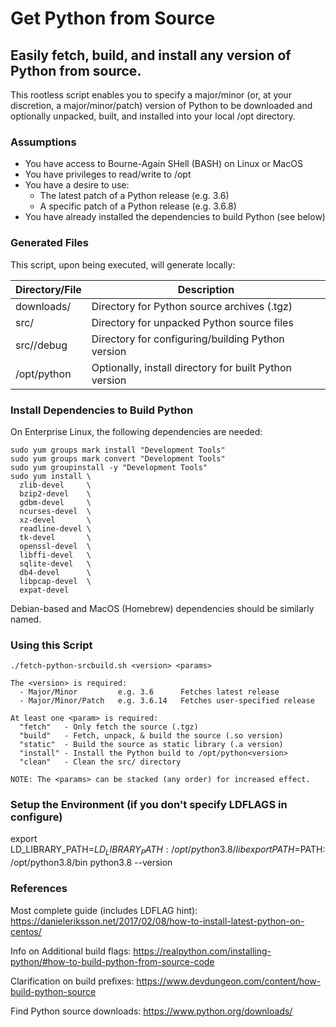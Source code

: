 # Get Python from Source
## Easily fetch, build, and install any version of Python from source.

This rootless script enables you to specify a major/minor (or, at your 
discretion, a major/minor/patch) version of Python to be downloaded and
optionally unpacked, built, and installed into your local /opt directory.

### Assumptions
  * You have access to Bourne-Again SHell (BASH) on Linux or MacOS
  * You have privileges to read/write to /opt
  * You have a desire to use:
    * The latest patch of a Python release (e.g. 3.6)
    * A specific patch of a Python release (e.g. 3.6.8)
  * You have already installed the dependencies to build Python (see below)

### Generated Files
This script, upon being executed, will generate locally:

Directory/File   | Description
---              | ---
downloads/       | Directory for Python source archives (.tgz)
src/             | Directory for unpacked Python source files
src/<ver>/debug  | Directory for configuring/building Python version
/opt/python<ver> | Optionally, install directory for built Python version

### Install Dependencies to Build Python
On Enterprise Linux, the following dependencies are needed:

    sudo yum groups mark install "Development Tools"
    sudo yum groups mark convert "Development Tools"
    sudo yum groupinstall -y "Development Tools"
    sudo yum install \
      zlib-devel     \
      bzip2-devel    \
      gdbm-devel     \
      ncurses-devel  \
      xz-devel       \
      readline-devel \
      tk-devel       \
      openssl-devel  \
      libffi-devel   \
      sqlite-devel   \
      db4-devel      \
      libpcap-devel  \
      expat-devel

Debian-based and MacOS (Homebrew) dependencies should be similarly named.

### Using this Script
    ./fetch-python-srcbuild.sh <version> <params>

    The <version> is required:
      - Major/Minor         e.g. 3.6      Fetches latest release
      - Major/Minor/Patch   e.g. 3.6.14   Fetches user-specified release

    At least one <param> is required:
      "fetch"   - Only fetch the source (.tgz)
      "build"   - Fetch, unpack, & build the source (.so version)
      "static"  - Build the source as static library (.a version)
      "install" - Install the Python build to /opt/python<version>
      "clean"   - Clean the src/ directory

    NOTE: The <params> can be stacked (any order) for increased effect.

### Setup the Environment (if you don't specify LDFLAGS in configure)
export LD_LIBRARY_PATH=$LD_LIBRARY_PATH:/opt/python3.8/lib
export PATH=$PATH:/opt/python3.8/bin
python3.8 --version

### References
Most complete guide (includes LDFLAG hint):
https://danieleriksson.net/2017/02/08/how-to-install-latest-python-on-centos/

Info on Additional build flags:
https://realpython.com/installing-python/#how-to-build-python-from-source-code

Clarification on build prefixes:
https://www.devdungeon.com/content/how-build-python-source

Find Python source downloads:
https://www.python.org/downloads/

